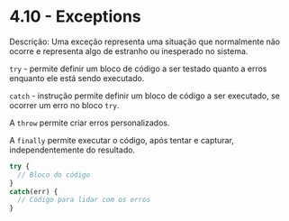 # 4.10 - Exceptions

Descrição: Uma exceção representa uma situação que normalmente não ocorre e representa algo de estranho ou inesperado no sistema.

`try` - permite definir um bloco de código a ser testado quanto a erros enquanto ele está sendo executado.

`catch` - instrução permite definir um bloco de código a ser executado, se ocorrer um erro no bloco `try`.

A `throw` permite criar erros personalizados.

A `finally` permite executar o código, após tentar e capturar, independentemente do resultado.

```javascript
try {
  // Bloco do código
}
catch(err) {
  // Código para lidar com os erros
}
```
